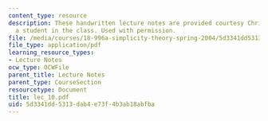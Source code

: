 ```yaml
---
content_type: resource
description: These handwritten lecture notes are provided courtesy Christina Goddard,
  a student in the class. Used with permission.
file: /media/courses/18-996a-simplicity-theory-spring-2004/5d3341dd5313dab4e73f4b3ab18abfba_lec_10.pdf
file_type: application/pdf
learning_resource_types:
- Lecture Notes
ocw_type: OCWFile
parent_title: Lecture Notes
parent_type: CourseSection
resourcetype: Document
title: lec_10.pdf
uid: 5d3341dd-5313-dab4-e73f-4b3ab18abfba
---
```

